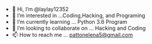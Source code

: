 - 👋 Hi, I’m @laylay12352
- 👀 I’m interested in ...Coding,Hacking, and Programing
- 🌱 I’m currently learning ... Python 3.6 Program
- 💞️ I’m looking to collaborate on ... Hacking and Coding
- 📫 How to reach me ... pattonelena5@gmail.com

<!---
laylay12352/laylay12352 is a ✨ special ✨ repository because its `README.md` (this file) appears on your GitHub profile.
You can click the Preview link to take a look at your changes.
--->

